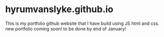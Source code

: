 # hyrumvanslyke.github.io
This is my portfolio github website that I have build using JS html and css. new portfolio coming soon! to be done by end of January!

